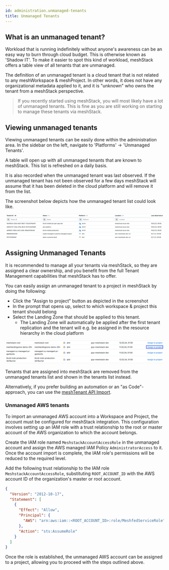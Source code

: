 ```yaml
---
id: administration.unmanaged-tenants
title: Unmanaged Tenants
---
```


## What is an unmanaged tenant?

Workload that is running indefinitely without anyone's awareness can be an easy way to burn through cloud budget. This is otherwise
known as 'Shadow IT'. To make it easier to spot this kind of workload, meshStack offers a table view of all tenants that are unmanaged.

The definition of an unmanaged tenant is a cloud tenant that is not related to any meshWorkspace & meshProject. In other words, it does not
have any organizational metadata applied to it, and it is "unknown" who owns the tenant from a meshStack perspective.

> If you recently started using meshStack, you will most likely have a lot of unmanaged tenants. This is fine
> as you are still working on starting to manage these tenants via meshStack.

## Viewing unmanaged tenants

Viewing unmanaged tenants can be easily done within the administration area. In the sidebar on the left, navigate to 'Platforms' -> 'Unmanaged Tenants'.

A table will open up with all unmanaged tenants that are known to meshStack. This list is refreshed on a daily basis.

It is also recorded when the unmanaged tenant was last observed. If the unmanaged tenant has not been observed for a few days meshStack will
assume that it has been deleted in the cloud platform and will remove it from the list.

The screenshot below depicts how the unmanaged tenant list could look like.

![Unmanaged Tenants](assets/unmanaged-tenants.png)

## Assigning Unmanaged Tenants

It is recommended to manage all your tenants via meshStack, so they are assigned a clear ownership, and you benefit from the full Tenant Management
capabilities that meshStack has to offer.

You can easily assign an unmanaged tenant to a project in meshStack by doing the following:

- Click the "Assign to project" button as depicted in the screenshot
- In the prompt that opens up, select to which workspace & project this tenant should belong
- Select the Landing Zone that should be applied to this tenant.
  - The Landing Zone will automatically be applied after the first tenant replication and the
    tenant will e.g. be assigned in the resource hierarchy in the cloud platform

![Unmanaged Tenant Assignment](assets/unmanaged-tenants-assignment.png)

Tenants that are assigned into meshStack are removed from the unmanaged tenants list and shown in the tenants list instead.

Alternatively, if you prefer building an automation or an "as Code"-approach, you can use the [meshTenant API Import](pathname:///api/#_meshtenant).

### Unmanaged AWS tenants

To import an unmanaged AWS account into a Workspace and Project, the account must be configured for meshStack integration. This configuration involves setting up an IAM role with a trust relationship to the root or master account of the AWS organization to which the account belongs.

Create the IAM role named `MeshstackAccountAccessRole` in the unmanaged account and assign the AWS managed IAM Policy `AdministratorAccess` to it. Once the account import is complete, the IAM role's permissions will be reduced to the required level.

Add the following trust relationship to the IAM role `MeshstackAccountAccessRole`, substituting `ROOT_ACCOUNT_ID` with the AWS account ID of the organization's master or root account.

```json
{
  "Version": "2012-10-17",
  "Statement": [
    {
      "Effect": "Allow",
      "Principal": {
        "AWS": "arn:aws:iam::<ROOT_ACCOUNT_ID>:role/MeshfedServiceRole"
      },
      "Action": "sts:AssumeRole"
    }
  ]
}
```

Once the role is established, the unmanaged AWS account can be assigned to a project, allowing you to proceed with the steps outlined above.
